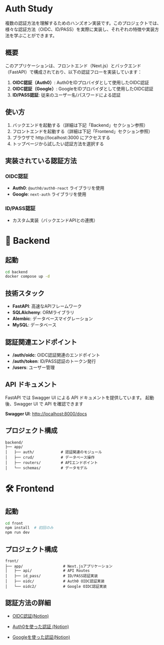 # Auth Study

複数の認証方法を理解するためのハンズオン実装です。このプロジェクトでは、様々な認証方法（OIDC、ID/PASS）を実際に実装し、それぞれの特徴や実装方法を学ぶことができます。

## 概要

このアプリケーションは、フロントエンド（Next.js）とバックエンド（FastAPI）で構成されており、以下の認証フローを実装しています：

1. **OIDC認証（Auth0）**: Auth0をIDプロバイダとして使用したOIDC認証
2. **OIDC認証（Google）**: GoogleをIDプロバイダとして使用したOIDC認証
3. **ID/PASS認証**: 従来のユーザー名/パスワードによる認証

## 使い方

1. バックエンドを起動する（詳細は下記「Backend」セクション参照）
2. フロントエンドを起動する（詳細は下記「Frontend」セクション参照）
3. ブラウザで http://localhost:3000 にアクセスする
4. トップページから試したい認証方法を選択する

## 実装されている認証方法

### OIDC認証
- **Auth0**: `@auth0/auth0-react` ライブラリを使用
- **Google**: `next-auth` ライブラリを使用

### ID/PASS認証
- カスタム実装（バックエンドAPIとの連携）


# 🔧 Backend

## 起動
```bash
cd backend
docker compose up -d
```

## 技術スタック
- **FastAPI**: 高速なAPIフレームワーク
- **SQLAlchemy**: ORMライブラリ
- **Alembic**: データベースマイグレーション
- **MySQL**: データベース

## 認証関連エンドポイント
- **/auth/oidc**: OIDC認証関連のエンドポイント
- **/auth/token**: ID/PASS認証のトークン発行
- **/users**: ユーザー管理

## API ドキュメント
FastAPI では Swagger UI による API ドキュメントを提供しています。
起動後、Swagger UI で API を確認できます

**Swagger UI**: [http://localhost:8000/docs](http://localhost:8000/docs)

## プロジェクト構成
```
backend/
├── app/
│   ├── auth/            # 認証関連のモジュール
│   ├── crud/            # データベース操作
│   ├── routers/         # APIエンドポイント
│   └── schemas/         # データモデル
```

# 🛠 Frontend

## 起動
```bash
cd front
npm install  # 初回のみ
npm run dev
```


## プロジェクト構成

```
front/
├── app/                  # Next.jsアプリケーション
│   ├── api/              # API Routes
│   ├── id_pass/          # ID/PASS認証実装
│   ├── oidc/             # Auth0 OIDC認証実装
│   └── oidc2/            # Google OIDC認証実装
```

## 認証方法の詳細

- [OIDC認証(Notion)](https://zesty-address-ae0.notion.site/OIDC-1b47d2e4bbf88006a111e360577911e3)

- [Auth0を使った認証 (Notion)](https://zesty-address-ae0.notion.site/Auth0-1bc7d2e4bbf8801fa72deb54c7bac101)

- [Googleを使った認証(Notion)](https://zesty-address-ae0.notion.site/Google-1bc7d2e4bbf8809589e9cb30ef06cc9f)

<!-- ## セットアップガイド

各認証方法を試すには、それぞれ以下の設定が必要です：

### Auth0設定
1. [Auth0](https://auth0.com/)でアカウント作成
2. 新しいアプリケーションを作成（Regular Web Application）
3. `.env`ファイルに認証情報を設定

### Google OAuth設定
1. [Google Cloud Console](https://console.cloud.google.com/)でプロジェクト作成
2. OAuth同意画面を設定
3. OAuth 2.0クライアントIDを作成
4. `.env`ファイルに認証情報を設定

### ID/PASS認証設定
1. バックエンドを起動
2. フロントエンドを起動
3. アカウント登録画面からユーザー登録 -->
